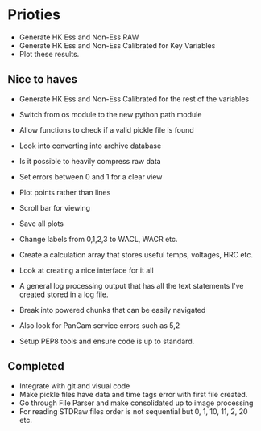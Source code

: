 # Prioties
-   Generate HK Ess and Non-Ess RAW
-   Generate HK Ess and Non-Ess Calibrated for Key Variables
-   Plot these results. 

## Nice to haves
-   Generate HK Ess and Non-Ess Calibrated for the rest of the variables
-   Switch from os module to the new python path module
-	Allow functions to check if a valid pickle file is found
-	Look into converting into archive database
-	Is it possible to heavily compress raw data
-   Set errors between 0 and 1 for a clear view
-   Plot points rather than lines
-   Scroll bar for viewing
-   Save all plots
-   Change labels from 0,1,2,3 to WACL, WACR etc.
-   Create a calculation array that stores useful temps, voltages, HRC etc.
-   Look at creating a nice interface for it all
-   A general log processing output that has all the text statements I've created stored in a log file.
-   Break into powered chunks that can be easily navigated
-   Also look for PanCam service errors such as 5,2

-   Setup PEP8 tools and ensure code is up to standard. 

## Completed
-   Integrate with git and visual code
-   Make pickle files have data and time tags error with first file created.
-   Go through File Parser and make consolidated up to image processing
-   For reading STDRaw files order is not sequential but 0, 1, 10, 11, 2, 20 etc. 